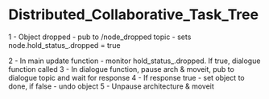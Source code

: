 # Distributed_Collaborative_Task_Tree
1 - Object dropped - pub to /node_dropped topic - sets node.hold_status_.dropped = true

2 - In main update function - monitor hold_status_.dropped. If true, dialogue function called
3 - In dialogue function, pause arch & moveit, pub to dialogue topic and wait for response 
4 - If response true - set object to done, if false - undo object
5 - Unpause architecture & moveit 

